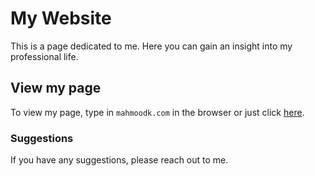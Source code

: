 # My Website

This is a page dedicated to me. Here you can gain an insight into my professional life.

## View my page

To view my page, type in `mahmoodk.com` in the browser or just click [here](https://mahmoodk.com/).

### Suggestions
If you have any suggestions, please reach out to me.
